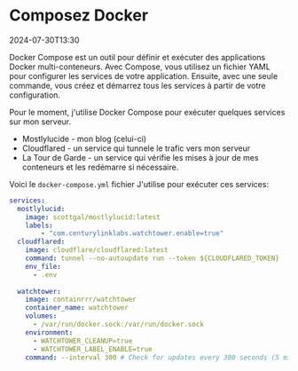 # Composez Docker

<datetime class="hidden">2024-07-30T13:30</datetime>

<!--category-- Docker -->
Docker Compose est un outil pour définir et exécuter des applications Docker multi-conteneurs. Avec Compose, vous utilisez un fichier YAML pour configurer les services de votre application. Ensuite, avec une seule commande, vous créez et démarrez tous les services à partir de votre configuration.

Pour le moment, j'utilise Docker Compose pour exécuter quelques services sur mon serveur.

- Mostlylucide - mon blog (celui-ci)
- Cloudflared - un service qui tunnele le trafic vers mon serveur
- La Tour de Garde - un service qui vérifie les mises à jour de mes conteneurs et les redémarre si nécessaire.

Voici le `docker-compose.yml` fichier J'utilise pour exécuter ces services:

```yaml
services:
  mostlylucid:
    image: scottgal/mostlylucid:latest
    labels:
        - "com.centurylinklabs.watchtower.enable=true"
  cloudflared:
    image: cloudflare/cloudflared:latest
    command: tunnel --no-autoupdate run --token ${CLOUDFLARED_TOKEN}
    env_file:
      - .env
        
  watchtower:
    image: containrrr/watchtower
    container_name: watchtower
    volumes:
      - /var/run/docker.sock:/var/run/docker.sock
    environment:
      - WATCHTOWER_CLEANUP=true
      - WATCHTOWER_LABEL_ENABLE=true
    command: --interval 300 # Check for updates every 300 seconds (5 minutes)
```